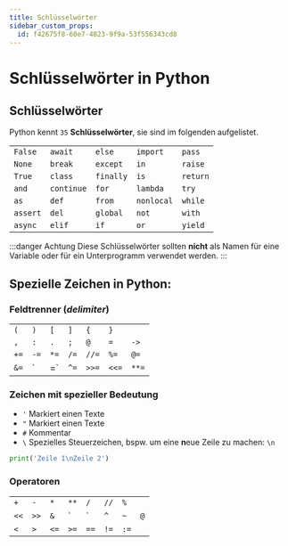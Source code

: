 ```yaml
---
title: Schlüsselwörter
sidebar_custom_props:
  id: f42675f8-60e7-4023-9f9a-53f556343cd8
---
```


# Schlüsselwörter in Python

## Schlüsselwörter

Python kennt `35` **Schlüsselwörter**, sie sind im folgenden aufgelistet.

<div className="small-table no-table-header">

|          |            |           |            |          |
| :------- | :--------- | :-------- | :--------- | :------- |
| `False`  | `await`    | `else`    | `import`   | `pass`   |
| `None`   | `break`    | `except`  | `in`       | `raise`  |
| `True`   | `class`    | `finally` | `is`       | `return` |
| `and`    | `continue` | `for`     | `lambda`   | `try`    |
| `as`     | `def`      | `from`    | `nonlocal` | `while`  |
| `assert` | `del`      | `global`  | `not`      | `with`   |
| `async`  | `elif`     | `if`      | `or`       | `yield`  |

</div>

:::danger Achtung
Diese Schlüsselwörter sollten **nicht** als Namen für eine Variable oder für ein Unterprogramm verwendet werden.
:::
## Spezielle Zeichen in Python:

### Feldtrenner (_delimiter_)

<div className="small-table no-table-header">

|      |           |      |       |       |       |      |
| :--- | :-------- | :--- | :---- | :---- | :---- | :--- |
| `(`  | `)`       | `[`  | `]`   | `{`   | `}`   |      |
| `,`  | `:`       | `.`  | `;`   | `@`   | `=`   | `->` |
| `+=` | `-=`      | `*=` | `/=`  | `//=` | `%=`  | `@=` |
| `&=` | `    | =` | `^=` | `>>=` | `<<=` | `**=` |

</div>

### Zeichen mit spezieller Bedeutung

- `'` Markiert einen Texte
- `"` Markiert einen Texte
- `#` Kommentar
- `\` Spezielles Steuerzeichen, bspw. um eine **n**eue Zeile zu machen: `\n`  
```py live_py slim
print('Zeile 1\nZeile 2')
```

### Operatoren

<div className="small-table no-table-header">

|      |      |      |          |      |      |      |     |
| :--- | :--- | :--- | :------- | :--- | :--- | :--- | --- |
| `+`  | `-`  | `*`  | `**`     | `/`  | `//` | `%`  |     |
| `<<` | `>>` | `&`  | `    | ` | `^`  | `~`  | `@`  |
| `<`  | `>`  | `<=` | `>=`     | `==` | `!=` | `:=` |     |

</div>
